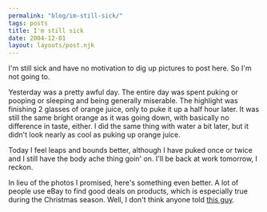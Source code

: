 ```yaml
---
permalink: "blog/im-still-sick/"
tags: posts
title: I'm still sick
date: 2004-12-01
layout: layouts/post.njk
---
```


I'm still sick and have no motivation to dig up pictures to post here. So I'm not going to. 

Yesterday was a pretty awful day. The entire day was spent puking or pooping or sleeping and being generally miserable. The highlight was finishing 2 glasses of orange juice, only to puke it up a half hour later. It was still the same bright orange as it was going down, with basically no difference in taste, either. I did the same thing with water a bit later, but it didn't look nearly as cool as puking up orange juice. 

Today I feel leaps and bounds better, although I have puked once or twice and I still have the body ache thing goin' on. I'll be back at work tomorrow, I reckon.

In lieu of the photos I promised, here's something even better. A lot of people use eBay to find good deals on products, which is especially true during the Christmas season. Well, I don't think anyone told [this guy][1].

 [1]: http://cgi.ebay.com/ws/eBayISAPI.dll?ViewItem&item=5537280095